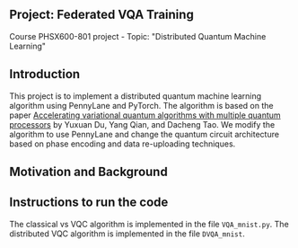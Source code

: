 ## Project: Federated VQA Training
Course PHSX600-801 project - Topic: "Distributed Quantum Machine Learning"

## Introduction
This project is to implement a distributed quantum machine learning algorithm using PennyLane and PyTorch. The algorithm is based on the paper [Accelerating variational quantum algorithms with multiple quantum processors](https://arxiv.org/abs/2106.12819) by Yuxuan Du, Yang Qian, and Dacheng Tao. We modify the algorithm to use PennyLane and change the quantum circuit architecture based on phase encoding and data re-uploading techniques.

## Motivation and Background


## Instructions to run the code
The classical vs VQC algorithm is implemented in the file `VQA_mnist.py`. 
The distributed VQC algorithm is implemented in the file `DVQA_mnist`.
